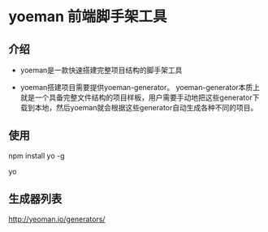 # yoeman 前端脚手架工具

## 介绍

- yoeman是一款快速搭建完整项目结构的脚手架工具

- yoeman搭建项目需要提供yoeman-generator。
  yoeman-generator本质上就是一个具备完整文件结构的项目样板，用户需要手动地把这些generator下载到本地，然后yoeman就会根据这些generator自动生成各种不同的项目。

## 使用

npm install yo -g

yo

## 生成器列表

http://yeoman.io/generators/
